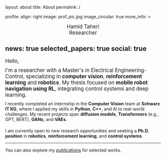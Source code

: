 layout: about
title: About
permalink: /

profile:
  align: right
  image: prof_pic.jpg
  image_circular: true
  more_info: >
    <div style="font-size: 1.2em; margin-top: 10px; text-align: center;">
      <p style="display: block; margin: 0;">Hamid Taheri</p>
      <p style="display: block; margin: 0;">Researcher</p>
    </div>

news: true
selected_papers: true
social: true
---

<div style="font-size: 1.2em; margin-top: 10px;">
  Hello,
</div>

<div style="font-size: 1.2em; margin-top: 10px;">
  I'm a researcher with a Master's in Electrical Engineering-Control, specializing in <strong>computer vision</strong>, <strong>reinforcement learning</strong> and <strong>robotics</strong>. My thesis focused on <strong>mobile robot navigation using RL</strong>, integrating control systems and deep learning.
</div>

<p style="margin-top: 10px;">
  I recently completed an internship in the <strong>Computer Vision</strong> team at <strong>Schwarz IT KG</strong>, where I applied my skills in <strong>Python</strong>, <strong>C++</strong>, and AI to real-world challenges. My recent projects span <strong>diffusion models</strong>, <strong>Transformers</strong> (e.g., GPT, BERT), <strong>GANs</strong>, and <strong>VAEs</strong>.
</p>

<div style="margin-top: 20px;">
  I am currently open to new research opportunities and seeking a <strong>Ph.D. position</strong> in <strong>robotics</strong>, <strong>reinforcement learning</strong>, and <strong>control systems</strong>. 
</div>

---

You can also explore my [publications](https://hamidthri.github.io/publications/) for selected works.

